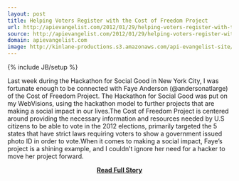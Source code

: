```yaml
---
layout: post
title: Helping Voters Register with the Cost of Freedom Project
url: http://apievangelist.com/2012/01/29/helping-voters-register-with-the-cost-of-freedom-project/
source: http://apievangelist.com/2012/01/29/helping-voters-register-with-the-cost-of-freedom-project/
domain: apievangelist.com
image: http://kinlane-productions.s3.amazonaws.com/api-evangelist-site/blog/Cost-Of-Freedom-Map.png
---
```

{% include JB/setup %}<p>Last week during the&nbsp;Hackathon for Social Good in New York City, I was fortunate enough to be connected with Faye Anderson (@andersonatlarge) of the&nbsp;Cost of Freedom Project.&nbsp;The Hackathon for Social Good was put on my&nbsp;WebVisions, using the hackathon model to further projects that are making a social impact in our lives.The Cost of Freedom Project is centered around providing the necessary information and resources needed by U.S citizens to be able to vote in the 2012 elections, primarily targeted the 5 states that have strict laws requiring voters to show a government issued photo ID in order to vote.When it comes to making a social impact, Faye&rsquo;s project is a shining example, and I couldn&rsquo;t ignore her need for a hacker to move her project forward.</p>
<center><p><a href="http://apievangelist.com/2012/01/29/helping-voters-register-with-the-cost-of-freedom-project/" style='padding:25px; font-sze:18px; font-weight: bold;'>Read Full Story</a></p></center>
